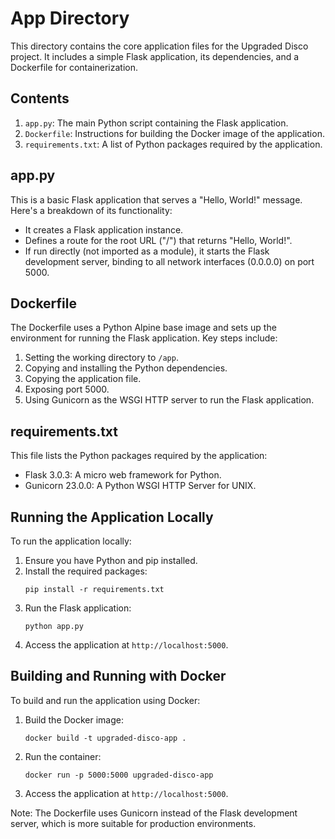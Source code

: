 # App Directory

This directory contains the core application files for the Upgraded Disco project. It includes a simple Flask application, its dependencies, and a Dockerfile for containerization.

## Contents

1. `app.py`: The main Python script containing the Flask application.
2. `Dockerfile`: Instructions for building the Docker image of the application.
3. `requirements.txt`: A list of Python packages required by the application.

## app.py

This is a basic Flask application that serves a "Hello, World!" message. Here's a breakdown of its functionality:

- It creates a Flask application instance.
- Defines a route for the root URL ("/") that returns "Hello, World!".
- If run directly (not imported as a module), it starts the Flask development server, binding to all network interfaces (0.0.0.0) on port 5000.

## Dockerfile

The Dockerfile uses a Python Alpine base image and sets up the environment for running the Flask application. Key steps include:

1. Setting the working directory to `/app`.
2. Copying and installing the Python dependencies.
3. Copying the application file.
4. Exposing port 5000.
5. Using Gunicorn as the WSGI HTTP server to run the Flask application.

## requirements.txt

This file lists the Python packages required by the application:

- Flask 3.0.3: A micro web framework for Python.
- Gunicorn 23.0.0: A Python WSGI HTTP Server for UNIX.

## Running the Application Locally

To run the application locally:

1. Ensure you have Python and pip installed.
2. Install the required packages:
   ```
   pip install -r requirements.txt
   ```
3. Run the Flask application:
   ```
   python app.py
   ```
4. Access the application at `http://localhost:5000`.

## Building and Running with Docker

To build and run the application using Docker:

1. Build the Docker image:
   ```
   docker build -t upgraded-disco-app .
   ```
2. Run the container:
   ```
   docker run -p 5000:5000 upgraded-disco-app
   ```
3. Access the application at `http://localhost:5000`.

Note: The Dockerfile uses Gunicorn instead of the Flask development server, which is more suitable for production environments.
